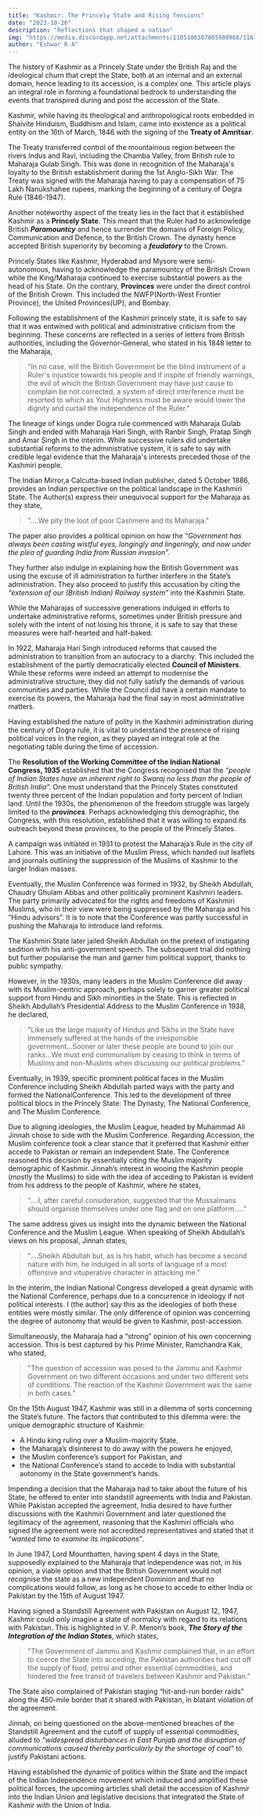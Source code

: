 ```yaml
---
title: "Kashmir: The Princely State and Rising Tensions"
date: "2023-10-26"
description: "Reflections that shaped a nation"
img: "https://media.discordapp.net/attachments/1105106387865980968/1167127741037035642/92751462_1555484757947238_4510462963634667520_n.png"
author: "Eshwar R A"
---
```


The history of Kashmir as a Princely State under the British Raj and the ideological churn that crept the State, both at an internal and an external domain, hence leading to its accession, is a complex one. This article plays an integral role in forming a foundational bedrock to understanding the events that transpired during and post the accession of the State.

Kashmir, while having its theological and anthropological roots embedded in Shaivite Hinduism, Buddhism and Islam, came into existence as a political entity on the 16th of March, 1846 with the signing of the **Treaty of Amritsar**.

The Treaty transferred control of the mountainous region between the rivers Indus and Ravi, including the Chamba Valley, from British rule to Maharaja Gulab Singh. This was done in recognition of the Maharaja's loyalty to the British establishment during the 1st Anglo-Sikh War. The Treaty was signed with the Maharaja having to pay a compensation of 75 Lakh Nanukshahee rupees, marking the beginning of a century of Dogra Rule (1846-1947).

Another noteworthy aspect of the treaty lies in the fact that it established Kashmir as a **Princely State**. This meant that the Ruler had to acknowledge British ***Paramountcy*** and hence surrender the domains of Foreign Policy, Communication and Defence, to the British Crown. The dynasty hence accepted British superiority by becoming a ***feudatory*** to the Crown.

Princely States like Kashmir, Hyderabad and Mysore were semi-autonomous, having to acknowledge the paramountcy of the British Crown while the King/Maharaja continued to exercise substantial powers as the head of his State. On the contrary, **Provinces** were under the direct control of the British Crown. This included the NWFP(North-West Frontier Province), the United Provinces(UP), and
Bombay.

Following the establishment of the Kashmiri princely state, it is safe to say that it was entwined with political and administrative criticism from the beginning. These concerns are reflected in a series of letters from British authorities, including the Governor-General, who stated in his 1848 letter to the Maharaja,

> "In no case, will the British Government be the blind instrument of a Ruler's injustice towards his people and if inspite of friendly warnings, the evil of which the British Government may have just cause to complain be not corrected, a system of direct interference must be resorted to which as Your Highness must be aware would lower the dignity and curtail the independence of the Ruler."

The lineage of kings under Dogra rule commenced with Maharaja Gulab Singh and ended with Maharaja Hari Singh, with Ranbir Singh, Pratap Singh and Amar Singh in the interim. While successive rulers did undertake substantial reforms to the administrative system, it is safe to say with credible legal evidence that the Maharaja's interests preceded those of the Kashmiri people.

The Indian Mirror,a Calcutta-based Indian publisher, dated 5 October 1886, provides an Indian perspective on the political landscape in the Kashmiri State. The Author(s) express their unequivocal support for the Maharaja as they state,

> "….We pity the loot of poor Cashmere and its Maharaja."

The paper also provides a political opinion on how the *“Government has always been casting wistful eyes, longingly and lingeringly, and now under the plea of guarding India from Russian invasion”.*

They further also indulge in explaining how the British Government was using the excuse of ill administration to further interfere in the State’s administration. They also proceed to justify this accusation by citing the *“extension of our (British Indian) Railway system”* into the Kashmiri State.

While the Maharajas of successive generations indulged in efforts to undertake administrative reforms, sometimes under British pressure and solely with the intent of not losing his throne, it is safe to say that these measures were half-hearted and half-baked.

In 1922, Maharaja Hari Singh introduced reforms that caused the administration to transition from an autocracy to a diarchy. This included the establishment of the partly democratically elected **Council of Ministers**. While these reforms were indeed an attempt to modernise the administrative structure, they did not fully satisfy the demands of various communities and parties. While the Council did have a certain mandate to exercise its powers, the Maharaja had the final say in most administrative matters.

Having established the nature of polity in the Kashmiri administration during the century of Dogra rule, it is vital to understand the presence of rising political voices in the region, as they played an integral role at the negotiating table during the time of accession.

The **Resolution of the Working Committee of the Indian National Congress, 1935** established that the Congress recognised that the *“people of Indian States have an inherent right to Swaraj no less than the people of British India”.* One must understand that the Princely States constituted twenty three percent of the Indian population and forty percent of Indian land. Until the 1930s, the phenomenon of the freedom struggle was largely limited to the ***provinces***. Perhaps acknowledging this demographic, the Congress, with this resolution, established that it was willing to expand its outreach beyond these provinces, to the people of the Princely States.

A campaign was initiated in 1931 to protest the Maharaja’s Rule in the city of Lahore. This was an initiative of the Muslim Press, which handed out leaflets and journals outlining the suppression of the Muslims of Kashmir to the larger Indian masses.

Eventually, the Muslim Conference was formed in 1932, by Sheikh Abdullah, Chaudry Ghulam Abbas and other politically prominent Kashmiri leaders. The party primarily advocated for the rights and freedoms of Kashmiri Muslims, who in their view were being suppressed by the Maharaja and his “Hindu advisors”. It is to note that the Conference was partly successful in pushing the Maharaja to introduce land reforms.

The Kashmiri State later jailed Sheikh Abdullah on the pretext of instigating sedition with his anti-government speech. The subsequent trial did nothing but further popularise the man and garner him political support, thanks to public sympathy.

However, in the 1930s, many leaders in the Muslim Conference did away with its Muslim-centric approach, perhaps solely to garner greater political support from Hindu and Sikh minorities in the State. This is reflected in Sheikh Abdullah’s Presidential Address to the Muslim Conference in 1938, he declared,

> "Like us the large majority of Hindus and Sikhs in the State have immensely suffered at the hands of the irresponsible government...Sooner or later these people are bound to join our ranks...We must end communalism by ceasing to think in terms of Muslims and non-Muslims when discussing our political problems."

Eventually, in 1939, specific prominent political faces in the Muslim Conference including Sheikh Abdullah parted ways with the party and formed the NationalConference. This led to the development of three political blocs in the Princely State: The Dynasty, The National Conference, and The Muslim Conference.

Due to aligning ideologies, the Muslim League, headed by Muhammad Ali Jinnah chose to side with the Muslim Conference. Regarding Accession, the Muslim conference took a clear stance that it preferred that Kashmir either accede to Pakistan or remain an independent State. The Conference reasoned this decision by essentially citing the Muslim majority demographic of Kashmir. Jinnah’s interest in wooing the Kashmiri people (mostly the Muslims) to side with the idea of acceding to Pakistan is evident from his address to the people of Kashmir, where he states,

> "….I, after careful consideration, suggested that the Mussalmans should organise themselves under one flag and on one platform….."

The same address gives us insight into the dynamic between the National Conference and the Muslim League. When speaking of Sheikh Abdullah’s views on his proposal, Jinnah states,

> "….Sheikh Abdullah but, as is his habit, which has become a second nature with him, he indulged in all sorts of language of a most offensive and vituperative character in attacking me."

In the interim, the Indian National Congress developed a great dynamic with the National Conference, perhaps due to a concurrence in ideology if not political interests. I (the author) say this as the ideologies of both these entities were mostly similar. The only difference of opinion was concerning the degree of autonomy that would be given to Kashmir, post-accession.

Simultaneously, the Maharaja had a “strong” opinion of his own concerning accession. This is best captured by his Prime Minister, Ramchandra Kak, who stated,

> "The question of accession was posed to the Jammu and Kashmir Government on two different occasions and under two different sets of conditions. The reaction of the Kashmir Government was the same in both cases."

On the 15th August 1947, Kashmir was still in a dilemma of sorts concerning the State’s future. The factors that contributed to this dilemma were: the unique demographic structure of Kashmir: 
- A Hindu king ruling over a Muslim-majority State,
- the Maharaja’s disinterest to do away with the powers he enjoyed, 
- the Muslim conference’s support for Pakistan, and 
- the National Conference’s stand to accede to India with substantial autonomy in the State government’s hands.

Impending a decision that the Maharaja had to take about the future of his State, he offered to enter into standstill agreements with India and Pakistan. While Pakistan accepted the agreement, India desired to have further discussions with the Kashmiri Government and later questioned the legitimacy of the agreement, reasoning that the Kashmiri officials who signed the agreement were not accredited representatives and stated that it *“wanted time to examine its implications”*.

In June 1947, Lord Mountbatten, having spent 4 days in the State, supposedly explained to the Maharaja that independence was not, in his opinion, a viable option and that the British Government would not recognise the state as a new independent Dominion and that no complications would follow, as long as he chose to accede to either India or Pakistan by the 15th of August 1947.

Having signed a Standstill Agreement with Pakistan on August 12, 1947, Kashmir could only imagine a state of normalcy with regard to its relations with Pakistan. This is highlighted in V. P. Menon’s book, ***The Story of the Integration of the Indian States***, which states,

> "The Government of Jammu and Kashmir complained that, in an effort to coerce the State into acceding, the Pakistan authorities had cut off the supply of food, petrol and other essential commodities, and hindered the free transit of travelers between Kashmir and Pakistan."

The State also complained of Pakistan staging “hit-and-run border raids” along the 450-mile border that it shared with Pakistan, in blatant violation of the agreement.

Jinnah, on being questioned on the above-mentioned breaches of the Standstill Agreement and the cutoff of supply of essential commodities, alluded to *“widespread disturbances in East Punjab and the disruption of communications caused thereby particularly by the shortage of coal”* to justify Pakistani actions.

Having established the dynamic of politics within the State and the impact of the Indian Independence movement which induced and amplified these political forces, the upcoming articles shall detail the accession of Kashmir into the Indian Union and legislative decisions that integrated the State of Kashmir with the Union of India.

